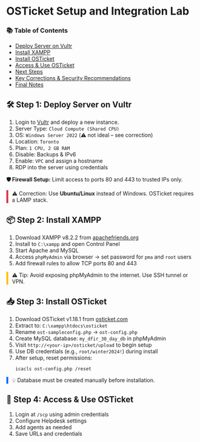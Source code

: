 <h1>OSTicket Setup and Integration Lab</h1>

<nav>
  <h3>📚 Table of Contents</h3>
  <ul>
    <li><a href="#deploy">Deploy Server on Vultr</a></li>
    <li><a href="#xampp">Install XAMPP</a></li>
    <li><a href="#osticket">Install OSTicket</a></li>
    <li><a href="#access">Access & Use OSTicket</a></li>
    <li><a href="#next">Next Steps</a></li>
    <li><a href="#corrections">Key Corrections & Security Recommendations</a></li>
    <li><a href="#final">Final Notes</a></li>
  </ul>
</nav>

<h2 id="deploy">🛠️ Step 1: Deploy Server on Vultr</h2>
<ol>
  <li>Login to <a href="https://www.vultr.com" target="_blank">Vultr</a> and deploy a new instance.</li>
  <li>Server Type: <code>Cloud Compute (Shared CPU)</code></li>
  <li>OS: <code>Windows Server 2022</code> (⚠️ not ideal – see correction)</li>
  <li>Location: <code>Toronto</code></li>
  <li>Plan: <code>1 CPU, 2 GB RAM</code></li>
  <li>Disable: Backups & IPv6</li>
  <li>Enable: <code>VPC</code> and assign a hostname</li>
  <li>RDP into the server using credentials</li>
</ol>

<p><strong>🛡️ Firewall Setup:</strong> Limit access to ports 80 and 443 to trusted IPs only.</p>

<div class="note" style="border-left: 5px solid #dc3545; padding-left: 10px;">
  ⚠️ Correction: Use <strong>Ubuntu/Linux</strong> instead of Windows. OSTicket requires a LAMP stack.
</div>

<h2 id="xampp">📦 Step 2: Install XAMPP</h2>
<ol>
  <li>Download XAMPP v8.2.2 from <a href="https://www.apachefriends.org" target="_blank">apachefriends.org</a></li>
  <li>Install to <code>C:\xampp</code> and open Control Panel</li>
  <li>Start Apache and MySQL</li>
  <li>Access <code>phpMyAdmin</code> via browser → set password for <code>pma</code> and <code>root</code> users</li>
  <li>Add firewall rules to allow TCP ports 80 and 443</li>
</ol>

<div class="note" style="border-left: 5px solid #ffc107; padding-left: 10px;">
  ⚠️ Tip: Avoid exposing phpMyAdmin to the internet. Use SSH tunnel or VPN.
</div>

<h2 id="osticket">📥 Step 3: Install OSTicket</h2>
<ol>
  <li>Download OSTicket v1.18.1 from <a href="https://osticket.com" target="_blank">osticket.com</a></li>
  <li>Extract to: <code>C:\xampp\htdocs\osticket</code></li>
  <li>Rename <code>ost-sampleconfig.php</code> → <code>ost-config.php</code></li>
  <li>Create MySQL database: <code>my_dfir_30_day_db</code> in phpMyAdmin</li>
  <li>Visit <code>http://&lt;your-ip&gt;/osticket/upload</code> to begin setup</li>
  <li>Use DB credentials (e.g., <code>root/winter2024!</code>) during install</li>
  <li>After setup, reset permissions:
    <pre><code>icacls ost-config.php /reset</code></pre>
  </li>
</ol>

<div class="note" style="border-left: 5px solid #0d6efd; padding-left: 10px;">
  💡 Database must be created manually before installation.
</div>

<h2 id="access">🔐 Step 4: Access & Use OSTicket</h2>
<ol>
  <li>Login at <code>/scp</code> using admin credentials</li>
  <li>Configure Helpdesk settings</li>
  <li>Add agents as needed</li>
  <li>Save URLs and credentials
